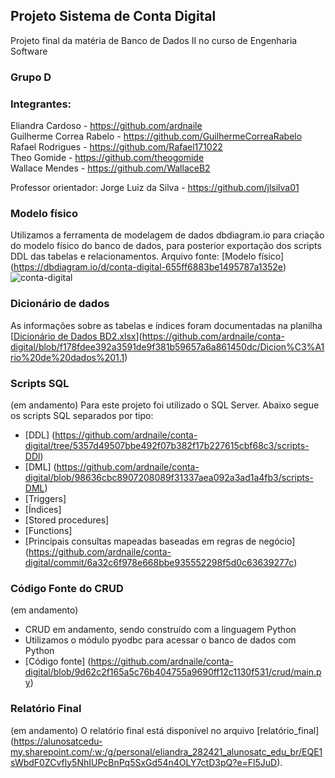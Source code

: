 ## Projeto Sistema de Conta Digital

Projeto final da matéria de Banco de Dados II no curso de Engenharia Software

### Grupo D

### Integrantes:
Eliandra Cardoso - https://github.com/ardnaile <br>
Guilherme Correa Rabelo - https://github.com/GuilhermeCorreaRabelo <br>
Rafael Rodrigues - https://github.com/Rafael171022 <br>
Theo Gomide - https://github.com/theogomide <br>
Wallace Mendes - https://github.com/WallaceB2 <br>

Professor orientador: Jorge Luiz da Silva - https://github.com/jlsilva01

### Modelo físico
Utilizamos a ferramenta de modelagem de dados dbdiagram.io para criação do modelo físico do banco de dados, para posterior exportação dos scripts DDL das tabelas e relacionamentos. Arquivo fonte: [Modelo físico] (https://dbdiagram.io/d/conta-digital-655ff6883be1495787a1352e)
![conta-digital](https://github.com/ardnaile/conta-digital/assets/106704268/c4195a8b-a1ba-4a91-a5c8-3a3ab26c5e55)

### Dicionário de dados
As informações sobre as tabelas e índices foram documentadas na planilha [[Dicionário de Dados BD2.xlsx](https://github.com/ardnaile/conta-digital/files/13532625/Dicionario.de.Dados.BD2.xlsx)](https://github.com/ardnaile/conta-digital/blob/f178fdee392a3591de9f381b59657a6a861450dc/Dicion%C3%A1rio%20de%20dados%201.1)

### Scripts SQL
(em andamento)
Para este projeto foi utilizado o SQL Server. Abaixo segue os scripts SQL separados por tipo:
- [DDL] (https://github.com/ardnaile/conta-digital/tree/5357d49507bbe492f07b382f17b227615cbf68c3/scripts-DDl)
- [DML] (https://github.com/ardnaile/conta-digital/blob/98636cbc8907208089f31337aea092a3ad1a4fb3/scripts-DML)
- [Triggers]
- [Índices]
- [Stored procedures]
- [Functions]
- [Principais consultas mapeadas baseadas em regras de negócio] (https://github.com/ardnaile/conta-digital/commit/6a32c6f978e668bbe935552298f5d0c63639277c)

### Código Fonte do CRUD
(em andamento)
- CRUD em andamento, sendo construído com a linguagem Python
- Utilizamos o módulo pyodbc para acessar o banco de dados com Python
- [Código fonte] (https://github.com/ardnaile/conta-digital/blob/9d62c2f165a5c76b404755a9690ff12c1130f531/crud/main.py)

### Relatório Final
(em andamento)
O relatório final está disponível no arquivo [relatório_final] (https://alunosatcedu-my.sharepoint.com/:w:/g/personal/eliandra_282421_alunosatc_edu_br/EQE1sWbdF0ZCvfly5NhIUPcBnPq5SxGd54n4OLY7ctD3pQ?e=Fl5JuD).

